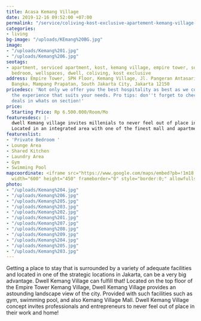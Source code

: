 ```yaml
---
title: Acasa Kemang Village
date: 2019-12-16 09:52:00 +07:00
permalink: "/service/coliving-kost-exclusive-apartement-kemang-village-jakarta.html"
categories:
- living
bg-image: "/uploads/KEmang%20BG.jpg"
image:
- "/uploads/Kemang%201.jpg"
- "/uploads/Kemang%206.jpg"
seotags:
- apartment, serviced apartment, kost, kemang village, empire tower, south, jakarta,
  bedroom, wellspaces, dwell, coliving, kost exclusive
address: Empire Tower, SPH Floor, Kemang Village, Jl. Pangeran Antasari No.36, RT.12/RW.5,
  Bangka, Mampang Prapatan, South Jakarta City, Jakarta 12150
pricedesc: 'Not only we offer you the best hospitality as best as we could, but also
  the experience that suits your needs. Pro tips: don''t forget to check out our special
  deals in whats on section!'
price:
  Starting Price: Rp 6.500.000/Room/Mo
featuresdesc: |-
  dwell Kemang village invites millenials to never feel out of place in their work and home. Modern and practically furnished private rooms and bathrooms for your leisure with the best value.
  Located in an integrated area with one of the finest mall and apartment complex in South Jakarta. Let us be your home and help you through your productive and creative days.
featureslist:
- 'Private Bedroom '
- Lounge Area
- Shared Kitchen
- Laundry Area
- Gym
- Swimming Pool
mapcoordinate: <iframe src="https://www.google.com/maps/embed?pb=!1m18!1m12!1m3!1d3966.0130034362137!2d106.81032154978473!3d-6.262016763026187!2m3!1f0!2f0!3f0!3m2!1i1024!2i768!4f13.1!3m3!1m2!1s0x2e69f18165ce740f%3A0x91fd6d1a04f3fbbc!2sEmpire%20Tower!5e0!3m2!1sen!2sid!4v1576553422497!5m2!1sen!2sid"
  width="600" height="450" frameborder="0" style="border:0;" allowfullscreen=""></iframe>
photo:
- "/uploads/Kemang%204.jpg"
- "/uploads/Kemang%206.jpg"
- "/uploads/Kemang%205.jpg"
- "/uploads/Kemang%203.jpg"
- "/uploads/Kemang%202.jpg"
- "/uploads/Kemang%201.jpg"
- "/uploads/Kemang%207.jpg"
- "/uploads/Kemang%208.jpg"
- "/uploads/Kemang%209.jpg"
- "/uploads/Kemang%204.jpg"
- "/uploads/Kemang%205.jpg"
- "/uploads/Kemang%203.jpg"
---
```


Getting a place to stay that is surrounded by a variety of adequate facilities and located in one of the strategic locations in Jakarta, can be a very big advantage. Dwell Kemang Village can fulfill that! Located on the top floor of the Empire Tower Kemang Village, Dwell Kemang Village provides an astounding landscape view of the city. Provided with such facilities such as gym, swimming pool, and also Kemang Village Mall. Dwell Kemang Village concept invites professionals and entrepreneurs to never feel out of place in their work and home!